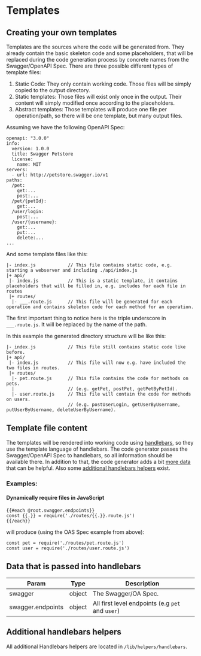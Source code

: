 # Templates

## Creating your own templates
Templates are the sources where the code will be generated from. They 
already contain the basic skeleton code and some placeholders, that will
be replaced during the code generation process by concrete names from 
the Swagger/OpenAPI Spec. 
There are three possible different types of template files:
1. Static Code: They only contain working code. Those files will 
be simply copied to the output directory.
2. Static templates: Those files will exist only once in the output. 
Their content will simply modified once according to the placeholders.
3. Abstract templates: Those templates will produce one file per 
operation/path, so there will be one template, but many output files.

Assuming we have the following OpenAPI Spec: 
```
openapi: "3.0.0"
info:
  version: 1.0.0
  title: Swagger Petstore
  license:
    name: MIT
servers:
  - url: http://petstore.swagger.io/v1
paths:
  /pet:
    get:...
    post:...
  /pet/{petId}:
    get:...
  /user/login:
    post:...
  /user/{username}:
    get:...
    put:...
    delete:...
...
```
And some template files like this:
```
|- index.js            // This file contains static code, e.g. starting a webserver and including ./api/index.js
|+ api/
 |- index.js           // This is a static template, it contains placeholders that will be filled in, e.g. includes for each file in routes
 |+ routes/
  |- ___.route.js      // This file will be generated for each operation and contains skeleton code for each method for an operation.
```
The first important thing to notice here is the triple underscore in `___.route.js`. It will be replaced by the name of the path.

In this example the generated directory structure will be like this:
```
|- index.js            // This file still contains static code like before.
|+ api/
 |- index.js           // This file will now e.g. have included the two files in routes.
 |+ routes/
  |- pet.route.js      // This file contains the code for methods on pets. 
  |                    // (e.g. getPet, postPet, getPetByPetId). 
  |- user.route.js     // This file will contain the code for methods on users. 
                       // (e.g. postUserLogin, getUserByUsername, putUserByUsername, deleteUserByUsername). 
```

## Template file content
The templates will be rendered into working code using 
[handlebars](http://handlebarsjs.com/), so they use the template 
language of handlebars.
The code generator passes the Swagger/OpenAPI Spec to handlebars, so all
information should be available there. In addition to that, the code 
generator adds a bit [more data](#data-that-is-passed-into-handlebars) that can be helpful. Also some
[additional handlebars helpers](#additional-handlebars-helpers) exist.
### Examples:
#### Dynamically require files in JavaScript
```
{{#each @root.swagger.endpoints}}
const {{.}} = require('./routes/{{.}}.route.js')
{{/each}}
```
will produce (using the OAS Spec example from above):
```
const pet = require('./routes/pet.route.js')
const user = require('./routes/user.route.js')
```

## Data that is passed into handlebars
| Param | Type | Description |
| --- | --- | --- |
|swagger|object|The Swagger/OA Spec.|
|swagger.endpoints| object | All first level endpoints (e.g  `pet` and `user`) |

## Additional handlebars helpers
All additional Handlebars helpers are located in `/lib/helpers/handlebars`.